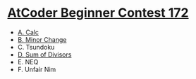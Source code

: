 # [AtCoder Beginner Contest 172](https://atcoder.jp/contests/abc172)

- [A. Calc](https://github.com/wingkwong/competitive-programming/tree/master/atcoder/contests/abc172/A.cpp)	
- [B. Minor Change](https://github.com/wingkwong/competitive-programming/tree/master/atcoder/contests/abc172/B.cpp)
- C. Tsundoku
- [D. Sum of Divisors](https://github.com/wingkwong/competitive-programming/tree/master/atcoder/contests/abc172/D.cpp)
- E. NEQ	
- F. Unfair Nim